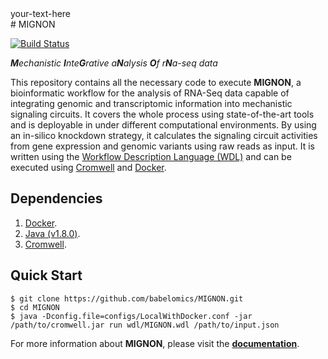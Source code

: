 <div style="text-align: justify"> your-text-here </div>
# MIGNON

[![Build Status](https://travis-ci.com/martingarridorc/MIGNON.svg?branch=master)](https://travis-ci.com/babelomics/MIGNON)

_**M**echanistic **I**nte**G**rative a**N**alysis **O**f r**N**a-seq data_

This repository contains all the necessary code to execute **MIGNON**, a bioinformatic workflow for the analysis of RNA-Seq data capable of integrating genomic and transcriptomic information into mechanistic signaling circuits. It covers the whole process using state-of-the-art tools and is deployable in under different computational environments. By using an in-silico knockdown strategy, it calculates the signaling circuit activities from gene expression and genomic variants using raw reads as input. It is written using the [Workflow Description Language (WDL)](https://github.com/openwdl/wdl) and can be executed using [Cromwell](https://github.com/broadinstitute/cromwell) and [Docker](https://www.docker.com/).

## Dependencies

1. [Docker](https://www.docker.com/).
2. [Java (v1.8.0)](https://java.com/en/download/help/download_options.xml).
3. [Cromwell](https://github.com/broadinstitute/cromwell/releases).

## Quick Start

```
$ git clone https://github.com/babelomics/MIGNON.git
$ cd MIGNON
$ java -Dconfig.file=configs/LocalWithDocker.conf -jar /path/to/cromwell.jar run wdl/MIGNON.wdl /path/to/input.json
```

For more information about **MIGNON**, please visit the [**documentation**](https://babelomics.github.io/MIGNON/).